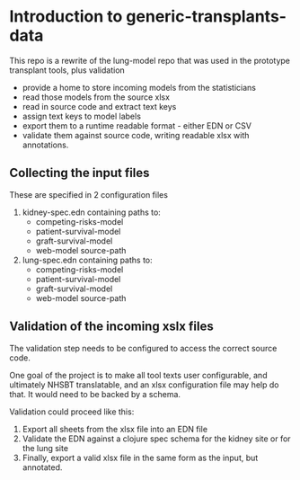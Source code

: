 # Introduction to generic-transplants-data

This repo is a rewrite of the lung-model repo that was used in the prototype transplant tools, plus validation

* provide a home to store incoming models from the statisticians
* read those models from the source xlsx
* read in source code and extract text keys
* assign text keys to model labels
* export them to a runtime readable format - either EDN or CSV
* validate them against source code, writing readable xlsx with annotations. 

## Collecting the input files
These are specified in 2 configuration files
1. kidney-spec.edn containing paths to:
   * competing-risks-model
   * patient-survival-model
   * graft-survival-model
   * web-model source-path
2. lung-spec.edn containing paths to:
   * competing-risks-model
   * patient-survival-model
   * graft-survival-model
   * web-model source-path

## Validation of the incoming xslx files
The validation step needs to be configured to access the correct source code.

One goal of the project is to make all tool texts user configurable, and ultimately NHSBT translatable, and an xlsx configuration file may help do that. It would need to be backed by a schema.

Validation could proceed like this:
1.  Export all sheets from the xlsx file into an EDN file
2.  Validate the EDN against a clojure spec schema for the kidney site or for the lung site
3.  Finally, export a valid xlsx file in the same form as the input, but annotated.

